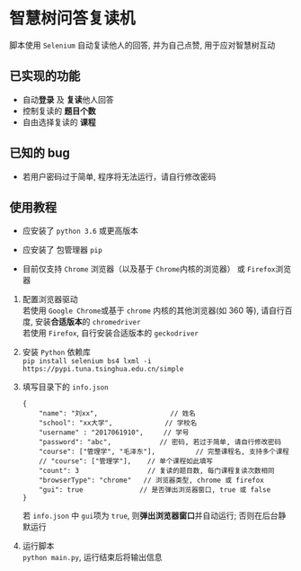 # 智慧树问答复读机

脚本使用 ```Selenium``` 自动复读他人的回答, 并为自己点赞, 用于应对智慧树互动

## 已实现的功能
- 自动**登录** 及 **复读**他人回答
- 控制复读的 **题目个数**
- 自由选择复读的 **课程**

## 已知的 bug
- 若用户密码过于简单, 程序将无法运行，请自行修改密码

## 使用教程
- 应安装了 ```python 3.6``` 或更高版本

- 应安装了 包管理器 ```pip```

- 目前仅支持 ```Chrome``` 浏览器（以及基于 ```Chrome```内核的浏览器） 或 ```Firefox```浏览器

1. 配置浏览器驱动   
   若使用 ```Google Chrome```或基于 ```chrome``` 内核的其他浏览器(如 360 等), 请自行百度, 安装**合适版本**的 ```chromedriver```    
   若使用 ```Firefox```, 自行安装合适版本的 ```geckodriver```
   
2. 安装 ```Python``` 依赖库  
  ```pip install selenium bs4 lxml -i https://pypi.tuna.tsinghua.edu.cn/simple```
  
3. 填写目录下的 ```info.json```
    ```
    {
        "name": "刘xx",                  // 姓名
        "school": "xx大学",             // 学校名
        "username" : "2017061910",     // 学号
        "password": "abc",            // 密码, 若过于简单, 请自行修改密码
        "course": ["管理学", "毛泽东"],          // 完整课程名, 支持多个课程
        // "course": ["管理学"],    // 单个课程如此填写
        "count": 3                 // 复读的题目数, 每门课程复读次数相同
        "browserType": "chrome"   // 浏览器类型, chrome 或 firefox
        "gui": true              // 是否弹出浏览器窗口, true 或 false
    }
    ```
    若 ```info.json``` 中 ```gui```项为 ```true```, 则**弹出浏览器窗口**并自动运行; 否则在后台静默运行  

4. 运行脚本  
  ```python main.py```,  运行结束后将输出信息
